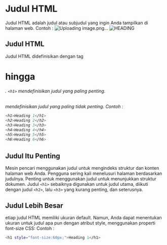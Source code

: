 # Judul HTML
Judul HTML adalah judul atau subjudul yang ingin Anda tampilkan di halaman web.
Contoh :
![Uploading image.png…]()
![HEADING](https://github.com/uin-unit/docs-html/blob/main/images/Screenshot%202023-11-22%20132642.png)
## Judul HTML
Judul HTML didefinisikan dengan tag <h1> hingga <h6>.
`<h1>` mendefinisikan judul yang paling penting. <h6> mendefinisikan judul yang paling tidak penting.
Contoh :
```sh
<h1>Heading 1</h1>
<h2>Heading 2</h2>
<h3>Heading 3</h3>
<h4>Heading 4</h4>
<h5>Heading 5</h5>
<h6>Heading 6</h6>
```
## Judul Itu Penting
Mesin pencari menggunakan judul untuk mengindeks struktur dan konten halaman web Anda.
Pengguna sering kali menelusuri halaman berdasarkan judulnya. Penting untuk menggunakan judul untuk menunjukkan struktur dokumen.
Judul `<h1>` sebaiknya digunakan untuk judul utama, diikuti dengan judul `<h2>`, lalu `<h3>` yang kurang penting, dan seterusnya.
## Judul Lebih Besar
etiap judul HTML memiliki ukuran default. Namun, Anda dapat menentukan ukuran untuk judul apa pun dengan atribut style, menggunakan properti font-size CSS:
Contoh : 
```sh
<h1 style="font-size:60px;">Heading 1</h1>
```
